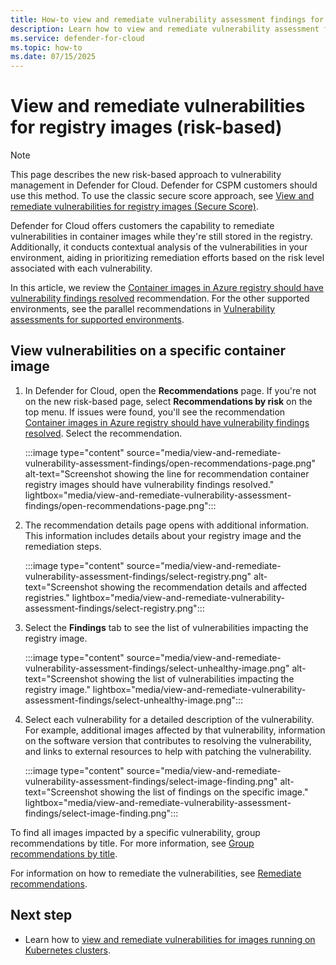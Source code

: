 ```yaml
---
title: How-to view and remediate vulnerability assessment findings for registry images
description: Learn how to view and remediate vulnerability assessment findings for registry images.
ms.service: defender-for-cloud
ms.topic: how-to
ms.date: 07/15/2025
---
```


# View and remediate vulnerabilities for registry images (risk-based)

> [!NOTE]
> This page describes the new risk-based approach to vulnerability management in Defender for Cloud. Defender for CSPM customers should use this method. To use the classic secure score approach, see [View and remediate vulnerabilities for registry images (Secure Score)](view-and-remediate-vulnerability-assessment-findings-secure-score.md).

Defender for Cloud offers customers the capability to remediate vulnerabilities in container images while they're still stored in the registry. Additionally, it conducts contextual analysis of the vulnerabilities in your environment, aiding in prioritizing remediation efforts based on the risk level associated with each vulnerability.

In this article, we review the [Container images in Azure registry should have vulnerability findings resolved](https://portal.azure.com/#blade/Microsoft_Azure_Security/RecommendationsBlade/assessmentKey/33422d8f-ab1e-42be-bc9a-38685bb567b9) recommendation. For the other supported environments, see the parallel recommendations in  [Vulnerability assessments for supported environments](agentless-vulnerability-assessment-azure.md).

## View vulnerabilities on a specific container image

1. In Defender for Cloud, open the **Recommendations** page. If you're not on the new risk-based page, select **Recommendations by risk** on the top menu. If issues were found, you'll see the recommendation [Container images in Azure registry should have vulnerability findings resolved](https://portal.azure.com/#blade/Microsoft_Azure_Security/RecommendationsBlade/assessmentKey/33422d8f-ab1e-42be-bc9a-38685bb567b9). Select the recommendation.

    :::image type="content" source="media/view-and-remediate-vulnerability-assessment-findings/open-recommendations-page.png" alt-text="Screenshot showing the line for recommendation container registry images should have vulnerability findings resolved." lightbox="media/view-and-remediate-vulnerability-assessment-findings/open-recommendations-page.png":::

1. The recommendation details page opens with additional information. This information includes details about your registry image and the remediation steps.

    :::image type="content" source="media/view-and-remediate-vulnerability-assessment-findings/select-registry.png" alt-text="Screenshot showing the recommendation details and affected registries." lightbox="media/view-and-remediate-vulnerability-assessment-findings/select-registry.png":::

1. Select the **Findings** tab to see the list of vulnerabilities impacting the registry image.

    :::image type="content" source="media/view-and-remediate-vulnerability-assessment-findings/select-unhealthy-image.png" alt-text="Screenshot showing the list of vulnerabilities impacting the registry image." lightbox="media/view-and-remediate-vulnerability-assessment-findings/select-unhealthy-image.png":::

1. Select each vulnerability for a detailed description of the vulnerability. For example, additional images affected by that vulnerability, information on the software version that contributes to resolving the vulnerability, and links to external resources to help with patching the vulnerability.

    :::image type="content" source="media/view-and-remediate-vulnerability-assessment-findings/select-image-finding.png" alt-text="Screenshot showing the list of findings on the specific image." lightbox="media/view-and-remediate-vulnerability-assessment-findings/select-image-finding.png":::

To find all images impacted by a specific vulnerability, group recommendations by title. For more information, see [Group recommendations by title](review-security-recommendations.md#group-recommendations-by-title).

For information on how to remediate the vulnerabilities, see [Remediate recommendations](implement-security-recommendations.md).

## Next step

- Learn how to [view and remediate vulnerabilities for images running on Kubernetes clusters](view-and-remediate-vulnerabilities-for-images.md).
